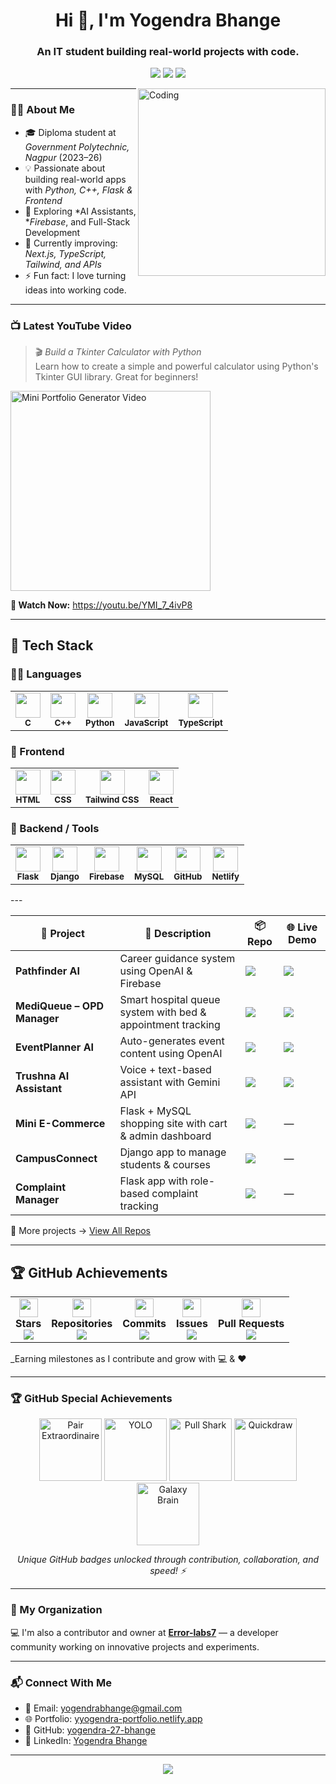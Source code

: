 

<h1 align="center">Hi 👋, I'm Yogendra Bhange</h1>
<h3 align="center">An IT student building real-world projects with code.</h3>

<p align="center">
  <a href="mailto:yogendrabhange@gmail.com"><img src="https://img.shields.io/badge/Email-D14836?style=for-the-badge&logo=gmail&logoColor=white"/></a>
  <a href="https://github.com/yogendra-27-bhange"><img src="https://img.shields.io/badge/GitHub-181717?style=for-the-badge&logo=github"/></a>
  <a href="https://www.linkedin.com/in/yogendra-bhange"><img src="https://img.shields.io/badge/LinkedIn-0A66C2?style=for-the-badge&logo=linkedin&logoColor=white"/></a>
</p>


<img align="right" alt="Coding" width="300" src="https://camo.githubusercontent.com">

---

### 👨‍💻 About Me

- 🎓 Diploma student at *Government Polytechnic, Nagpur* (2023–26)  
- 💡 Passionate about building real-world apps with *Python, C++, Flask & Frontend*  
- 🧠 Exploring *AI Assistants, **Firebase*, and Full-Stack Development  
- 🌱 Currently improving: *Next.js, TypeScript, Tailwind, and APIs*  
- ⚡ Fun fact: I love turning ideas into working code.

  

---

### 📺 Latest YouTube Video

> 🎬 *Build a Tkinter Calculator with Python*  
> Learn how to create a simple and powerful calculator using Python's Tkinter GUI library. Great for beginners!


<p align="left"> <a href="https://youtu.be/YMI_7_4ivP8" target="_blank"> <img src="https://img.youtube.com/vi/YMI_7_4ivP8/mqdefault.jpg" alt="Mini Portfolio Generator Video" width="320" /> </a> </p> <p align="left"><b>🔗 Watch Now:</b> <a href="https://youtu.be/YMI_7_4ivP8">https://youtu.be/YMI_7_4ivP8</a></p>

---

## 💼 Tech Stack


### 👨‍💻 Languages  
<table>
  <tr>
    <td align="center">
      <img src="https://skillicons.dev/icons?i=c" width="40"/><br><sub><b>C</b></sub>
    </td>
    <td align="center">
      <img src="https://skillicons.dev/icons?i=cpp" width="40"/><br><sub><b>C++</b></sub>
    </td>
    <td align="center">
      <img src="https://skillicons.dev/icons?i=python" width="40"/><br><sub><b>Python</b></sub>
    </td>
    <td align="center">
      <img src="https://skillicons.dev/icons?i=js" width="40"/><br><sub><b>JavaScript</b></sub>
    </td>
    <td align="center">
      <img src="https://skillicons.dev/icons?i=ts" width="40"/><br><sub><b>TypeScript</b></sub>
    </td>
  </tr>
</table>



### 🎨 Frontend  
<table>
  <tr>
    <td align="center">
      <img src="https://skillicons.dev/icons?i=html" width="40"/><br><sub><b>HTML</b></sub>
    </td>
    <td align="center">
      <img src="https://skillicons.dev/icons?i=css" width="40"/><br><sub><b>CSS</b></sub>
    </td>
    <td align="center">
      <img src="https://skillicons.dev/icons?i=tailwind" width="40"/><br><sub><b>Tailwind CSS</b></sub>
    </td>
    <td align="center">
      <img src="https://skillicons.dev/icons?i=react" width="40"/><br><sub><b>React</b></sub>
    </td>
  </tr>
</table>



### 🔧 Backend / Tools  
<table>
  <tr>
    <td align="center">
      <img src="https://skillicons.dev/icons?i=flask" width="40"/><br><sub><b>Flask</b></sub>
    </td>
    <td align="center">
      <img src="https://skillicons.dev/icons?i=django" width="40"/><br><sub><b>Django</b></sub>
    </td>
    <td align="center">
      <img src="https://skillicons.dev/icons?i=firebase" width="40"/><br><sub><b>Firebase</b></sub>
    </td>
    <td align="center">
      <img src="https://skillicons.dev/icons?i=mysql" width="40"/><br><sub><b>MySQL</b></sub>
    </td>
    <td align="center">
      <img src="https://skillicons.dev/icons?i=github" width="40"/><br><sub><b>GitHub</b></sub>
    </td>
    <td align="center">
      <img src="https://skillicons.dev/icons?i=netlify" width="40"/><br><sub><b>Netlify</b></sub>
    </td>
  </tr>
</table>
---

<table>
  <thead>
    <tr>
      <th>🚀 Project</th>
      <th>📝 Description</th>
      <th>📦 Repo</th>
      <th>🌐 Live Demo</th>
    </tr>
  </thead>
  <tbody>
    <tr>
      <td><b>Pathfinder AI</b></td>
      <td>Career guidance system using OpenAI & Firebase</td>
      <td><a href="https://github.com/yogendra-27-bhange/Pathfinder-AI-sih1781">
        <img src="https://img.shields.io/badge/GitHub-Repo-blue?style=for-the-badge&logo=github" /></a></td>
      <td><a href="https://pathfinder-aiyy.netlify.app/">
        <img src="https://img.shields.io/badge/View-Demo-brightgreen?style=for-the-badge&logo=netlify" /></a></td>
    </tr>
    <tr>
      <td><b>MediQueue – OPD Manager</b></td>
      <td>Smart hospital queue system with bed & appointment tracking</td>
      <td><a href="https://github.com/yogendra-27-bhange/mediqueue-sih1620-opd-management">
        <img src="https://img.shields.io/badge/GitHub-Repo-blue?style=for-the-badge&logo=github" /></a></td>
      <td><a href="https://mediqueue-yy.netlify.app/">
        <img src="https://img.shields.io/badge/View-Demo-brightgreen?style=for-the-badge&logo=netlify" /></a></td>
    </tr>
    <tr>
      <td><b>EventPlanner AI</b></td>
      <td>Auto-generates event content using OpenAI</td>
      <td><a href="https://github.com/yogendra-27-bhange/eventplanner">
        <img src="https://img.shields.io/badge/GitHub-Repo-blue?style=for-the-badge&logo=github" /></a></td>
      <td><a href="https://eventplanner-yy.netlify.app/">
        <img src="https://img.shields.io/badge/View-Demo-brightgreen?style=for-the-badge&logo=netlify" /></a></td>
    </tr>
    <tr>
      <td><b>Trushna AI Assistant</b></td>
      <td>Voice + text-based assistant with Gemini API</td>
      <td><a href="https://github.com/yogendra-27-bhange/trushna_ai_assisant">
        <img src="https://img.shields.io/badge/GitHub-Repo-blue?style=for-the-badge&logo=github" /></a></td>
      <td><a href="https://trushnaai-ty.netlify.app/">
        <img src="https://img.shields.io/badge/View-Demo-brightgreen?style=for-the-badge&logo=netlify" /></a></td>
    </tr>
    <tr>
      <td><b>Mini E-Commerce</b></td>
      <td>Flask + MySQL shopping site with cart & admin dashboard</td>
      <td><a href="https://github.com/yogendra-27-bhange/mini-ecommerce">
        <img src="https://img.shields.io/badge/GitHub-Repo-blue?style=for-the-badge&logo=github" /></a></td>
      <td>—</td>
    </tr>
    <tr>
      <td><b>CampusConnect</b></td>
      <td>Django app to manage students & courses</td>
      <td><a href="https://github.com/yogendra-27-bhange/campusconnect">
        <img src="https://img.shields.io/badge/GitHub-Repo-blue?style=for-the-badge&logo=github" /></a></td>
      <td>—</td>
    </tr>
    <tr>
      <td><b>Complaint Manager</b></td>
      <td>Flask app with role-based complaint tracking</td>
      <td><a href="https://github.com/yogendra-27-bhange/complaint-management-system">
        <img src="https://img.shields.io/badge/GitHub-Repo-blue?style=for-the-badge&logo=github" /></a></td>
      <td>—</td>
    </tr>
  </tbody>
</table>

📂 More projects → [View All Repos](https://github.com/yogendra-27-bhange?tab=repositories)

---


## 🏆 GitHub Achievements


<table>
  <tr>
    <td align="center">
      <img src="https://img.icons8.com/emoji/48/000000/star-emoji.png" width="30"/><br/>
      <b>Stars</b><br/>
      <img src="https://img.shields.io/badge/41-FFD700?style=for-the-badge&label=Stars&logo=github&logoColor=black"/>
    </td>
    <td align="center">
      <img src="https://img.icons8.com/color/48/source-code.png" width="30"/><br/>
      <b>Repositories</b><br/>
      <img src="https://img.shields.io/badge/24-1E90FF?style=for-the-badge&label=Repos&logo=github"/>
    </td>
    <td align="center">
      <img src="https://img.icons8.com/color/48/git.png" width="30"/><br/>
      <b>Commits</b><br/>
      <img src="https://img.shields.io/badge/66-AA00FF?style=for-the-badge&label=Commits&logo=git"/>
    </td>
    <td align="center">
      <img src="https://img.icons8.com/color/48/bug.png" width="30"/><br/>
      <b>Issues</b><br/>
      <img src="https://img.shields.io/badge/1-E94B3C?style=for-the-badge&label=Issues&logo=github"/>
    </td>
    <td align="center">
      <img src="https://img.icons8.com/color/48/merge-git.png" width="30"/><br/>
      <b>Pull Requests</b><br/>
      <img src="https://img.shields.io/badge/1-FFA500?style=for-the-badge&label=PRs&logo=github"/>
    </td>
  </tr>
</table>

_Earning milestones as I contribute and grow with 💻 & ❤️

---

### 🏆 GitHub Special Achievements

<p align="center">
  <img src="https://github.githubassets.com/images/modules/profile/achievements/pair-extraordinaire-default.png" height="100" alt="Pair Extraordinaire" />
  <img src="https://github.githubassets.com/images/modules/profile/achievements/yolo-default.png" height="100" alt="YOLO" />
  <img src="https://github.githubassets.com/images/modules/profile/achievements/pull-shark-default.png" height="100" alt="Pull Shark" />
  <img src="https://github.githubassets.com/images/modules/profile/achievements/quickdraw-default.png" height="100" alt="Quickdraw" />
  <img src="https://github.githubassets.com/images/modules/profile/achievements/galaxy-brain-default.png" height="100" alt="Galaxy Brain" />
</p>


<p align="center"><i>Unique GitHub badges unlocked through contribution, collaboration, and speed! ⚡</i></p>



---

### 🏢 My Organization

💻 I'm also a contributor and owner at **[Error-labs7](https://github.com/Error-labs7)** — a developer community working on innovative projects and experiments.

---

### 📬 Connect With Me

- 📧 Email: [yogendrabhange@gmail.com](mailto:yogendrabhange@gmail.com)  
- 🌐 Portfolio: [yyogendra-portfolio.netlify.app](https://yyogendra-portfolio.netlify.app/)  
- 🔗 GitHub: [yogendra-27-bhange](https://github.com/yogendra-27-bhange)  
- 💼 LinkedIn: [Yogendra Bhange](https://www.linkedin.com/in/yogendra-bhange)

---

<p align="center">
  <img src="https://capsule-render.vercel.app/api?type=waving&color=gradient&height=120&section=footer"/>
</p>  
